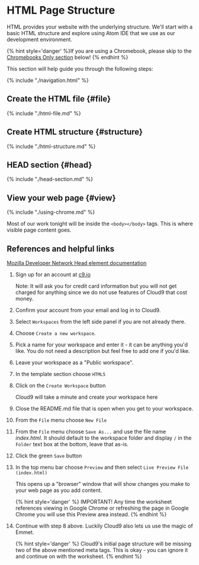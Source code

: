# HTML Page Structure

HTML provides your website with the underlying structure.  We'll start with a basic HTML structure and explore using Atom IDE that we use as our development environment.

{% hint style='danger' %}If you are using a Chromebook, please skip to the <a href="#chromebooks-only-cloud9-instructions">Chromebooks Only section</a> below!
{% endhint %}

This section will help guide you through the following steps:

{% include "./navigation.html" %}


## Create the HTML file {#file}
{% include "./html-file.md" %}

## Create HTML structure {#structure}
{% include "./html-structure.md" %}

## HEAD section {#head}
{% include "./head-section.md" %}

## View your web page {#view}
{% include "./using-chrome.md" %}


Most of our work tonight will be inside the `<body></body>` tags.  This is where visible page content goes.

## References and helpful links
[Mozilla Developer Network Head element documentation](https://developer.mozilla.org/en-US/docs/Web/HTML/Element/head)


<!--sec data-title="Chromebooks Only: Cloud9 Instructions" data-id="section0" data-show=true data-collapse=true ces-->

1. Sign up for an account at [c9.io](https://c9.io)

   Note: It will ask you for credit card information but you will not get charged for anything since we do not use features of Cloud9 that cost money.

2. Confirm your account from your email and log in to Cloud9.

3. Select `Workspaces` from the left side panel if you are not already there.

4. Choose `Create a new workspace`.

5. Pick a name for your workspace and enter it - it can be anything you'd like.  You do not need a description but feel free to add one if you'd like.

6. Leave your workspace as a "Public workspace".

7. In the template section choose `HTML5`

8. Click on the `Create Workspace` button

   Cloud9 will take a minute and create your workspace here

9. Close the README.md file that is open when you get to your workspace.

10. From the `File` menu choose `New File`

11. From the `File` menu choose `Save As...` and use the file name _index.html_.  It should default to the workspace folder and display `/` in the `Folder` text box at the bottom, leave that as-is.

12.  Click the green `Save` button

13. In the top menu bar choose `Preview` and then select `Live Preview File (index.html)`

    This opens up a "browser" window that will show changes you make to your web page as you add content.  

    {% hint style='danger' %}
    IMPORTANT! Any time the worksheet references viewing in Google Chrome or refreshing the page in Google Chrome you will use this Preview area instead.
    {% endhint %}

14. Continue with step 8 above. Luckily Cloud9 also lets us use the magic of Emmet.

    {% hint style='danger' %}
    Cloud9's initial page structure will be missing two of the above mentioned meta tags.  This is okay - you can ignore it and continue on with the worksheet.
    {% endhint %}
<!--endsec-->
